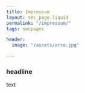 ```yaml
---
title: Impressum
layout: sec_page.liquid
permalink: "/impressum/"
tags: secpages

header:
  image: "/assets/arco.jpg"

---
```


### headline
text

